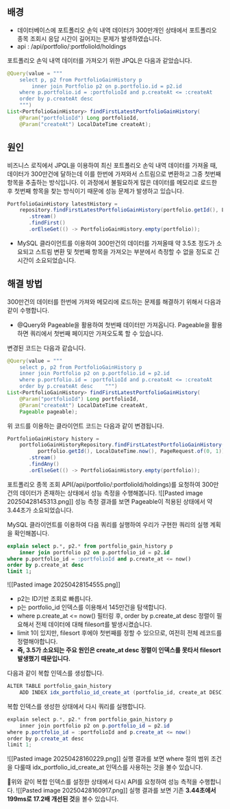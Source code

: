 
## 배경
- 데이터베이스에 포트폴리오 손익 내역 데이터가 300만개인 상태에서 포트폴리오 종목 조회시 응답 시간이 길어지는 문제가 발생하였습니다.
- api : /api/portfolio/:portfolioId/holdings

포트폴리오 손익 내역 데이터를 가져오기 위한 JPQL은 다음과 같았습니다.
```java
@Query(value = """  
    select p, p2 from PortfolioGainHistory p    
	    inner join Portfolio p2 on p.portfolio.id = p2.id  
    where p.portfolio.id = :portfolioId and p.createAt <= :createAt    
    order by p.createAt desc    
    """)  
List<PortfolioGainHistory> findFirstLatestPortfolioGainHistory(
	@Param("portfolioId") Long portfolioId, 
	@Param("createAt") LocalDateTime createAt);
```

## 원인
비즈니스 로직에서 JPQL을 이용하여 최신 포트폴리오 손익 내역 데이터를 가져올 때, 데이터가 300만건에 달하는데 이를 한번에 가져와서 스트림으로 변환하고 그중 첫번째 항목을 추출하는 방식입니다. 이 과정에서 불필요하게 많은 데이터를 메모리로 로드한 후 첫번째 항목을 찾는 방식이기 때문에 성능 문제가 발생하고 있습니다.
```java
PortfolioGainHistory latestHistory =  
    repository.findFirstLatestPortfolioGainHistory(portfolio.getId(), LocalDateTime.now())  
       .stream()  
       .findFirst()  
       .orElseGet(() -> PortfolioGainHistory.empty(portfolio));
```
- MySQL 클라이언트를 이용하여 300만건의 데이터를 가져올때 약 3.5초 정도가 소요되고 스트림 변환 및 첫번째 항목을 가져오는 부분에서 측정할 수 없을 정도로 긴 시간이 소요되었습니다.

## 해결 방법
300만건의 데이터를 한번에 가져와 메모리에 로드하는 문제를 해결하기 위해서 다음과 같이 수행합니다.
- @Query와 Pageable을 활용하여 첫번째 데이터만 가져옵니다. Pageable을 활용하면 쿼리에서 첫번째 페이지만 가져오도록 할 수 있습니다.

변경된 코드는 다음과 같습니다.
```java
@Query(value = """  
    select p, p2 from PortfolioGainHistory p    
    inner join Portfolio p2 on p.portfolio.id = p2.id  
    where p.portfolio.id = :portfolioId and p.createAt <= :createAt    
    order by p.createAt desc    """)  
List<PortfolioGainHistory> findFirstLatestPortfolioGainHistory(  
    @Param("portfolioId") Long portfolioId, 
    @Param("createAt") LocalDateTime createAt, 
    Pageable pageable);
```

위 코드를 이용하는 클라이언트 코드는 다음과 같이 변경됩니다.
```java
PortfolioGainHistory history =  
    portfolioGainHistoryRepository.findFirstLatestPortfolioGainHistory(  
          portfolio.getId(), LocalDateTime.now(), PageRequest.of(0, 1))  
       .stream()  
       .findAny()  
       .orElseGet(() -> PortfolioGainHistory.empty(portfolio));
```


포트폴리오 종목 조회 API(/api/portfolio/:portfolioId/holdings)를 요청하여 300만건의 데이터가 존재하는 상태에서 성능 측정을 수행해봅니다.
![[Pasted image 20250428145313.png]]
성능 측정 결과를 보면 Pageable이 적용된 상태에서 약 3.44초가 소요되었습니다.

MySQL 클라이언트를 이용하여 다음 쿼리를 실행하여 우리가 구현한 쿼리의 실행 계획을 확인해봅니다.
```sql
explain select p.*, p2.* from portfolio_gain_history p  
    inner join portfolio p2 on p.portfolio_id = p2.id  
where p.portfolio_id = :portfolioId and p.create_at <= now()  
order by p.create_at desc  
limit 1;
```
![[Pasted image 20250428154555.png]]
- p2는 ID기반 조회로 빠릅니다.
- p는 portfolio_id 인덱스를 이용해서 145만건을 탐색합니다.
- where p.create_at <= now() 필터링 후, order by p.create_at desc 정렬이 필요해서 전체 데이터에 대해 filesort를 발생시켰습니다.
- limit 1이 있지만, filesort 후에야 첫번째를 정할 수 있으므로, 여전히 전체 레코드를 정렬해야합니다.
- **즉, 3.5가 소요되는 주요 원인은 create_at desc 정렬이 인덱스를 못타서 filesort 발생했기 때문입니다.**

다음과 같이 복합 인덱스를 생성합니다.
```java
ALTER TABLE portfolio_gain_history  
    ADD INDEX idx_portfolio_id_create_at (portfolio_id, create_at DESC);
```

복합 인덱스를 생성한 상태에서 다시 쿼리를 실행합니다.
```java
explain select p.*, p2.* from portfolio_gain_history p  
    inner join portfolio p2 on p.portfolio_id = p2.id  
where p.portfolio_id = :portfolioId and p.create_at <= now()  
order by p.create_at desc  
limit 1;
```
![[Pasted image 20250428160229.png]]
실행 결과를 보면 where 절의 범위 조건을 다룰때 idx_portfolio_id_create_at 인덱스를 사용하는 것을 볼수 있습니다.

위와 같이 복합 인덱스를 설정한 상태에서 다시 API를 요청하여 성능 측적을 수행합니다.
![[Pasted image 20250428160917.png]]
실행 결과를 보면 기존 **3.44초에서 199ms로 17.2배 개선된 것**을 볼수 있습니다.